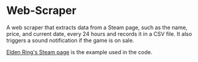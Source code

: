 # Web-Scraper
A web scraper that extracts data from a Steam page, such as the name, price, and current date, every 24 hours and records it in a CSV file. It also triggers a sound notification if the game is on sale.

[Elden Ring's Steam page](https://store.steampowered.com/app/1245620/ELDEN_RING/) is the example used in the code.

